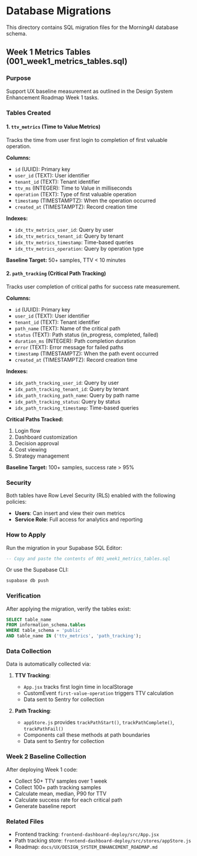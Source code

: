 # Database Migrations

This directory contains SQL migration files for the MorningAI database schema.

## Week 1 Metrics Tables (001_week1_metrics_tables.sql)

### Purpose
Support UX baseline measurement as outlined in the Design System Enhancement Roadmap Week 1 tasks.

### Tables Created

#### 1. `ttv_metrics` (Time to Value Metrics)
Tracks the time from user first login to completion of first valuable operation.

**Columns:**
- `id` (UUID): Primary key
- `user_id` (TEXT): User identifier
- `tenant_id` (TEXT): Tenant identifier
- `ttv_ms` (INTEGER): Time to Value in milliseconds
- `operation` (TEXT): Type of first valuable operation
- `timestamp` (TIMESTAMPTZ): When the operation occurred
- `created_at` (TIMESTAMPTZ): Record creation time

**Indexes:**
- `idx_ttv_metrics_user_id`: Query by user
- `idx_ttv_metrics_tenant_id`: Query by tenant
- `idx_ttv_metrics_timestamp`: Time-based queries
- `idx_ttv_metrics_operation`: Query by operation type

**Baseline Target:** 50+ samples, TTV < 10 minutes

#### 2. `path_tracking` (Critical Path Tracking)
Tracks user completion of critical paths for success rate measurement.

**Columns:**
- `id` (UUID): Primary key
- `user_id` (TEXT): User identifier
- `tenant_id` (TEXT): Tenant identifier
- `path_name` (TEXT): Name of the critical path
- `status` (TEXT): Path status (in_progress, completed, failed)
- `duration_ms` (INTEGER): Path completion duration
- `error` (TEXT): Error message for failed paths
- `timestamp` (TIMESTAMPTZ): When the path event occurred
- `created_at` (TIMESTAMPTZ): Record creation time

**Indexes:**
- `idx_path_tracking_user_id`: Query by user
- `idx_path_tracking_tenant_id`: Query by tenant
- `idx_path_tracking_path_name`: Query by path name
- `idx_path_tracking_status`: Query by status
- `idx_path_tracking_timestamp`: Time-based queries

**Critical Paths Tracked:**
1. Login flow
2. Dashboard customization
3. Decision approval
4. Cost viewing
5. Strategy management

**Baseline Target:** 100+ samples, success rate > 95%

### Security

Both tables have Row Level Security (RLS) enabled with the following policies:

- **Users**: Can insert and view their own metrics
- **Service Role**: Full access for analytics and reporting

### How to Apply

Run the migration in your Supabase SQL Editor:

```sql
-- Copy and paste the contents of 001_week1_metrics_tables.sql
```

Or use the Supabase CLI:

```bash
supabase db push
```

### Verification

After applying the migration, verify the tables exist:

```sql
SELECT table_name 
FROM information_schema.tables 
WHERE table_schema = 'public' 
AND table_name IN ('ttv_metrics', 'path_tracking');
```

### Data Collection

Data is automatically collected via:

1. **TTV Tracking**: 
   - `App.jsx` tracks first login time in localStorage
   - CustomEvent `first-value-operation` triggers TTV calculation
   - Data sent to Sentry for collection

2. **Path Tracking**:
   - `appStore.js` provides `trackPathStart()`, `trackPathComplete()`, `trackPathFail()`
   - Components call these methods at path boundaries
   - Data sent to Sentry for collection

### Week 2 Baseline Collection

After deploying Week 1 code:
- Collect 50+ TTV samples over 1 week
- Collect 100+ path tracking samples
- Calculate mean, median, P90 for TTV
- Calculate success rate for each critical path
- Generate baseline report

### Related Files

- Frontend tracking: `frontend-dashboard-deploy/src/App.jsx`
- Path tracking store: `frontend-dashboard-deploy/src/stores/appStore.js`
- Roadmap: `docs/UX/DESIGN_SYSTEM_ENHANCEMENT_ROADMAP.md`
